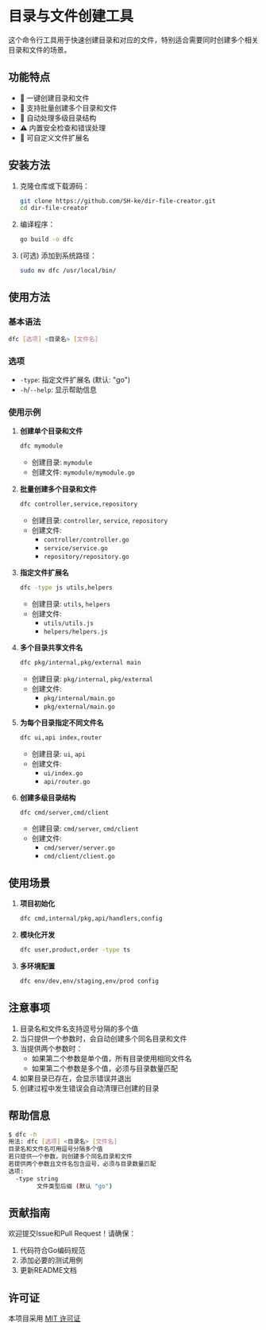 # 目录与文件创建工具

这个命令行工具用于快速创建目录和对应的文件，特别适合需要同时创建多个相关目录和文件的场景。

## 功能特点

- 🚀 一键创建目录和文件
- 🔢 支持批量创建多个目录和文件
- 📁 自动处理多级目录结构
- ⚠️ 内置安全检查和错误处理
- 📝 可自定义文件扩展名

## 安装方法

1. 克隆仓库或下载源码：
   ```bash
   git clone https://github.com/SH-ke/dir-file-creator.git
   cd dir-file-creator
   ```

2. 编译程序：
   ```bash
   go build -o dfc
   ```

3. (可选) 添加到系统路径：
   ```bash
   sudo mv dfc /usr/local/bin/
   ```

## 使用方法

### 基本语法
```bash
dfc [选项] <目录名> [文件名]
```

### 选项
- `-type`: 指定文件扩展名 (默认: "go")
- `-h`/`--help`: 显示帮助信息

### 使用示例

1. **创建单个目录和文件**
   ```bash
   dfc mymodule
   ```
   - 创建目录: `mymodule`
   - 创建文件: `mymodule/mymodule.go`

2. **批量创建多个目录和文件**
   ```bash
   dfc controller,service,repository
   ```
   - 创建目录: `controller`, `service`, `repository`
   - 创建文件:
     - `controller/controller.go`
     - `service/service.go`
     - `repository/repository.go`

3. **指定文件扩展名**
   ```bash
   dfc -type js utils,helpers
   ```
   - 创建目录: `utils`, `helpers`
   - 创建文件:
     - `utils/utils.js`
     - `helpers/helpers.js`

4. **多个目录共享文件名**
   ```bash
   dfc pkg/internal,pkg/external main
   ```
   - 创建目录: `pkg/internal`, `pkg/external`
   - 创建文件:
     - `pkg/internal/main.go`
     - `pkg/external/main.go`

5. **为每个目录指定不同文件名**
   ```bash
   dfc ui,api index,router
   ```
   - 创建目录: `ui`, `api`
   - 创建文件:
     - `ui/index.go`
     - `api/router.go`

6. **创建多级目录结构**
   ```bash
   dfc cmd/server,cmd/client
   ```
   - 创建目录: `cmd/server`, `cmd/client`
   - 创建文件:
     - `cmd/server/server.go`
     - `cmd/client/client.go`

## 使用场景

1. **项目初始化**
   ```bash
   dfc cmd,internal/pkg,api/handlers,config
   ```

2. **模块化开发**
   ```bash
   dfc user,product,order -type ts
   ```

3. **多环境配置**
   ```bash
   dfc env/dev,env/staging,env/prod config
   ```

## 注意事项

1. 目录名和文件名支持逗号分隔的多个值
2. 当只提供一个参数时，会自动创建多个同名目录和文件
3. 当提供两个参数时：
   - 如果第二个参数是单个值，所有目录使用相同文件名
   - 如果第二个参数是多个值，必须与目录数量匹配
4. 如果目录已存在，会显示错误并退出
5. 创建过程中发生错误会自动清理已创建的目录

## 帮助信息

```bash
$ dfc -h
用法: dfc [选项] <目录名> [文件名]
目录名和文件名可用逗号分隔多个值
若只提供一个参数，则创建多个同名目录和文件
若提供两个参数且文件名包含逗号，必须与目录数量匹配
选项:
  -type string
        文件类型后缀 (默认 "go")
```

## 贡献指南

欢迎提交Issue和Pull Request！请确保：
1. 代码符合Go编码规范
2. 添加必要的测试用例
3. 更新README文档

## 许可证

本项目采用 [MIT 许可证](LICENSE)